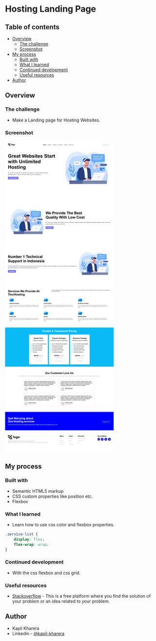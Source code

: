 #  Hosting Landing Page

## Table of contents

  - [Overview](#overview)
    - [The challenge](#the-challenge)
    - [Screenshot](#screenshot)
  - [My process](#my-process)
    - [Built with](#built-with)
    - [What I learned](#what-i-learned)
    - [Continued development](#continued-development)
    - [Useful resources](#useful-resources)
  - [Author](#author)


## Overview

### The challenge

- Make a Landing page for Hosting Websites.

### Screenshot

![](./Screenshot-Project-11.png)


## My process

### Built with

- Semantic HTML5 markup
- CSS custom properties like position etc.
- Flexbox

### What I learned

- Learn how to use css color and flexbox properties.
  
```css
.service-list {
    display: flex;
    flex-wrap: wrap;
}

```



### Continued development

- With the css flexbox and css grid.

### Useful resources

- [Stackoverflow](https://stackoverflow.com/) - This is a free platform where you find the solution of your problem or an idea related to your problem.


## Author

- Kapil Kharera
- Linkedin - [@kapil-kharera](https://www.linkedin.com/in/kapil-kharera-191b83245/)

